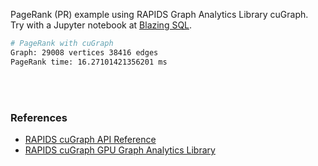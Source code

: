 PageRank (PR) example using RAPIDS Graph Analytics Library cuGraph.<br>
Try with a Jupyter notebook at [Blazing SQL](https://app.blazingsql.com).

```bash
# PageRank with cuGraph
Graph: 29008 vertices 38416 edges
PageRank time: 16.27101421356201 ms
```

<br>
<br>


### References

- [RAPIDS cuGraph API Reference](https://docs.rapids.ai/api/cugraph/stable/api.html)
- [RAPIDS cuGraph GPU Graph Analytics Library](https://github.com/rapidsai/cugraph)
